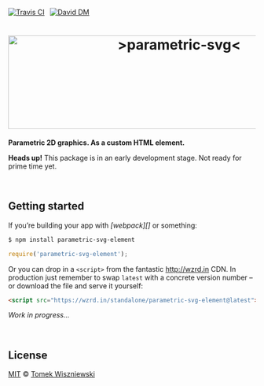 [![Travis CI](https://img.shields.io/travis/parametric-svg/html/master.svg?style=flat-square)](https://travis-ci.org/parametric-svg/html)
 [![David DM](https://img.shields.io/david/parametric-svg/html.svg?style=flat-square)](http://david-dm.org/parametric-svg/html)




<h1 align="center"                                                       id="/">
  <img
    alt="&gt;parametric-svg&lt;"
    src="https://cdn.rawgit.com/parametric-svg/identity/v1.1.0/logo/html.svg"
    width="680"
    height="190"
  />
</h1>

**Parametric 2D graphics. As a custom HTML element.**

**Heads up!** This package is in an early development stage. Not ready for prime time yet.




<a                                              id="/getting-started"></a>&nbsp;

Getting started
---------------

If you’re building your app with *[webpack][]* or something:

```sh
$ npm install parametric-svg-element
```

```js
require('parametric-svg-element');
```

Or you can drop in a `<script>` from the fantastic http://wzrd.in CDN. In production just remember to swap `latest` with a concrete version number – or download the file and serve it yourself:

```html
<script src="https://wzrd.in/standalone/parametric-svg-element@latest"></script>
```

*Work in progress…*




<a                                                      id="/license"></a>&nbsp;

License
-------

[MIT][] © [Tomek Wiszniewski][]

[MIT]: ./License.md
[Tomek Wiszniewski]: https://github.com/tomekwi
